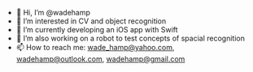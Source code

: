- 👋 Hi, I’m @wadehamp
- 👀 I’m interested in CV and object recognition
- 🌱 I’m currently developing an iOS app with Swift
- 💞️ I’m also working on a robot to test concepts of spacial recognition
- 📫 How to reach me: wade_hamp@yahoo.com, wadehamp@outlook.com, wadehamp@gmail.com

<!---
wadehamp/wadehamp is a ✨ special ✨ repository because its `README.md` (this file) appears on your GitHub profile.
You can click the Preview link to take a look at your changes.
--->
